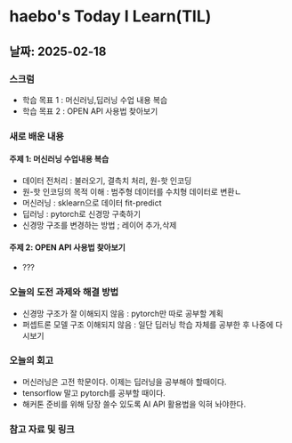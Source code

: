 # haebo's Today I Learn(TIL)

## 날짜: 2025-02-18

### 스크럼
- 학습 목표 1 : 머신러닝,딥러닝 수업 내용 복습
- 학습 목표 2 : OPEN API 사용법 찾아보기 

### 새로 배운 내용
#### 주제 1: 머신러닝 수업내용 복습
- 데이터 전처리 : 불러오기, 결측치 처리, 원-핫 인코딩
- 원-핫 인코딩의 목적 이해 : 범주형 데이터를 수치형 데이터로 변환ㄴ
- 머신러닝 : sklearn으로 데이터 fit-predict
- 딥러닝 : pytorch로 신경망 구축하기
- 신경망 구조를 변경하는 방법 ; 레이어 추가,삭제

#### 주제 2: OPEN API 사용법 찾아보기 
- ??? 

### 오늘의 도전 과제와 해결 방법
- 신경망 구조가 잘 이해되지 않음 : pytorch만 따로 공부할 계획
- 퍼셉트론 모델 구조 이해되지 않음 : 일단 딥러닝 학습 자체를 공부한 후 나중에 다시보기

### 오늘의 회고
- 머신러닝은 고전 학문이다. 이제는 딥러닝을 공부해야 할때이다. 
- tensorflow 말고 pytorch를 공부할 때이다. 
- 해커톤 준비를 위해 당장 쓸수 있도록 AI API 활용법을 익혀 놔야한다. 

### 참고 자료 및 링크